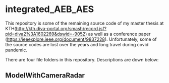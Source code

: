 # integrated_AEB_AES
This repository is some of the remaining source code of my master thesis at KTH(http://kth.diva-portal.org/smash/record.jsf?pid=diva2%3A1602269&dswid=-9052) as well as a conference paper (https://ieeexplore.ieee.org/document/9837228). Unfortunately, some of the source codes are lost over the years and long travel during covid pandemic.

There are four file folders in this repository. Descriptions are down below:
## ModelWithCameraRadar
